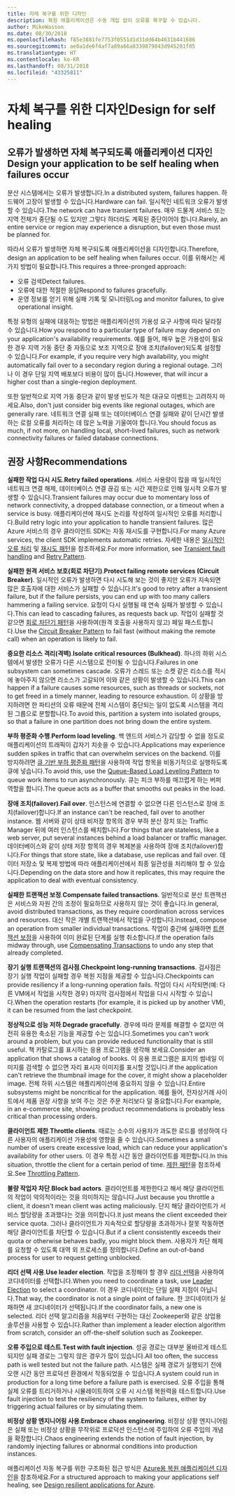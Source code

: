 ```yaml
---
title: 자체 복구를 위한 디자인
description: 복원 애플리케이션은 수동 개입 없이 오류를 복구할 수 있습니다.
author: MikeWasson
ms.date: 08/30/2018
ms.openlocfilehash: f85e3881fe7753f0551d1d31dd64b4631b441686
ms.sourcegitcommit: ae8a1de6f4af7a89a66a8339879843d945201f85
ms.translationtype: HT
ms.contentlocale: ko-KR
ms.lasthandoff: 08/31/2018
ms.locfileid: "43325811"
---
```

# <a name="design-for-self-healing"></a><span data-ttu-id="b2721-103">자체 복구를 위한 디자인</span><span class="sxs-lookup"><span data-stu-id="b2721-103">Design for self healing</span></span>

## <a name="design-your-application-to-be-self-healing-when-failures-occur"></a><span data-ttu-id="b2721-104">오류가 발생하면 자체 복구되도록 애플리케이션 디자인</span><span class="sxs-lookup"><span data-stu-id="b2721-104">Design your application to be self healing when failures occur</span></span>

<span data-ttu-id="b2721-105">분산 시스템에서는 오류가 발생합니다.</span><span class="sxs-lookup"><span data-stu-id="b2721-105">In a distributed system, failures happen.</span></span> <span data-ttu-id="b2721-106">하드웨어 고장이 발생할 수 있습니다.</span><span class="sxs-lookup"><span data-stu-id="b2721-106">Hardware can fail.</span></span> <span data-ttu-id="b2721-107">일시적인 네트워크 오류가 발생할 수 있습니다.</span><span class="sxs-lookup"><span data-stu-id="b2721-107">The network can have transient failures.</span></span> <span data-ttu-id="b2721-108">매우 드물게 서비스 또는 지역 전체가 중단될 수도 있지만 그렇다 하더라도 계획된 중단이어야 합니다.</span><span class="sxs-lookup"><span data-stu-id="b2721-108">Rarely, an entire service or region may experience a disruption, but even those must be planned for.</span></span>

<span data-ttu-id="b2721-109">따라서 오류가 발생하면 자체 복구되도록 애플리케이션을 디자인합니다.</span><span class="sxs-lookup"><span data-stu-id="b2721-109">Therefore, design an application to be self healing when failures occur.</span></span> <span data-ttu-id="b2721-110">이를 위해서는 세 가지 방법이 필요합니다.</span><span class="sxs-lookup"><span data-stu-id="b2721-110">This requires a three-pronged approach:</span></span>

- <span data-ttu-id="b2721-111">오류 검색</span><span class="sxs-lookup"><span data-stu-id="b2721-111">Detect failures.</span></span>
- <span data-ttu-id="b2721-112">오류에 대한 적절한 응답</span><span class="sxs-lookup"><span data-stu-id="b2721-112">Respond to failures gracefully.</span></span>
- <span data-ttu-id="b2721-113">운영 정보를 얻기 위해 실패 기록 및 모니터링</span><span class="sxs-lookup"><span data-stu-id="b2721-113">Log and monitor failures, to give operational insight.</span></span>

<span data-ttu-id="b2721-114">특정 유형의 실패에 대응하는 방법은 애플리케이션의 가용성 요구 사항에 따라 달라질 수 있습니다.</span><span class="sxs-lookup"><span data-stu-id="b2721-114">How you respond to a particular type of failure may depend on your application's availability requirements.</span></span> <span data-ttu-id="b2721-115">예를 들어, 매우 높은 가용성이 필요한 경우 지역 가동 중단 중 자동으로 보조 지역으로 장애 조치(failover)되도록 설정할 수 있습니다.</span><span class="sxs-lookup"><span data-stu-id="b2721-115">For example, if you require very high availability, you might automatically fail over to a secondary region during a regional outage.</span></span> <span data-ttu-id="b2721-116">그러나 이 경우 단일 지역 배포보다 비용이 많이 듭니다.</span><span class="sxs-lookup"><span data-stu-id="b2721-116">However, that will incur a higher cost than a single-region deployment.</span></span> 

<span data-ttu-id="b2721-117">또한 일반적으로 지역 가동 중단과 같이 발생 빈도가 적은 대규모 이벤트는 고려하지 마세요.</span><span class="sxs-lookup"><span data-stu-id="b2721-117">Also, don't just consider big events like regional outages, which are generally rare.</span></span> <span data-ttu-id="b2721-118">네트워크 연결 실패 또는 데이터베이스 연결 실패와 같이 단시간 발생하는 로컬 오류를 처리하는 데 많은 노력을 기울여야 합니다.</span><span class="sxs-lookup"><span data-stu-id="b2721-118">You should focus as much, if not more, on handling local, short-lived failures, such as network connectivity failures or failed database connections.</span></span>

## <a name="recommendations"></a><span data-ttu-id="b2721-119">권장 사항</span><span class="sxs-lookup"><span data-stu-id="b2721-119">Recommendations</span></span>

<span data-ttu-id="b2721-120">**실패한 작업 다시 시도**.</span><span class="sxs-lookup"><span data-stu-id="b2721-120">**Retry failed operations**.</span></span> <span data-ttu-id="b2721-121">서비스 사용량이 많을 때 일시적인 네트워크 연결 해제, 데이터베이스 연결 끊김 또는 시간 제한으로 인해 일시적 오류가 발생할 수 있습니다.</span><span class="sxs-lookup"><span data-stu-id="b2721-121">Transient failures may occur due to momentary loss of network connectivity, a dropped database connection, or a timeout when a service is busy.</span></span> <span data-ttu-id="b2721-122">애플리케이션에 재시도 논리를 작성하여 일시적인 오류를 처리합니다.</span><span class="sxs-lookup"><span data-stu-id="b2721-122">Build retry logic into your application to handle transient failures.</span></span> <span data-ttu-id="b2721-123">많은 Azure 서비스의 경우 클라이언트 SDK는 자동 재시도를 구현합니다.</span><span class="sxs-lookup"><span data-stu-id="b2721-123">For many Azure services, the client SDK implements automatic retries.</span></span> <span data-ttu-id="b2721-124">자세한 내용은 [일시적인 오류 처리][transient-fault-handling] 및 [재시도 패턴][retry]을 참조하세요.</span><span class="sxs-lookup"><span data-stu-id="b2721-124">For more information, see [Transient fault handling][transient-fault-handling] and [Retry Pattern][retry].</span></span>

<span data-ttu-id="b2721-125">**실패한 원격 서비스 보호(회로 차단기)**.</span><span class="sxs-lookup"><span data-stu-id="b2721-125">**Protect failing remote services (Circuit Breaker)**.</span></span> <span data-ttu-id="b2721-126">일시적인 오류가 발생하면 다시 시도해 보는 것이 좋지만 오류가 지속되면 많은 호출자에 대한 서비스가 실패할 수 있습니다.</span><span class="sxs-lookup"><span data-stu-id="b2721-126">It's good to retry after a transient failure, but if the failure persists, you can end up with too many callers hammering a failing service.</span></span> <span data-ttu-id="b2721-127">요청이 다시 실행될 때 연속 실패가 발생할 수 있습니다.</span><span class="sxs-lookup"><span data-stu-id="b2721-127">This can lead to cascading failures, as requests back up.</span></span> <span data-ttu-id="b2721-128">작업이 실패할 것 같으면 [회로 차단기 패턴][circuit-breaker]을 사용하여(원격 호출을 사용하지 않고) 페일 패스트합니다.</span><span class="sxs-lookup"><span data-stu-id="b2721-128">Use the [Circuit Breaker Pattern][circuit-breaker] to fail fast (without making the remote call) when an operation is likely to fail.</span></span>  

<span data-ttu-id="b2721-129">**중요한 리소스 격리(격벽)**.</span><span class="sxs-lookup"><span data-stu-id="b2721-129">**Isolate critical resources (Bulkhead)**.</span></span> <span data-ttu-id="b2721-130">하나의 하위 시스템에서 발생한 오류가 다른 시스템으로 전이될 수 있습니다.</span><span class="sxs-lookup"><span data-stu-id="b2721-130">Failures in one subsystem can sometimes cascade.</span></span> <span data-ttu-id="b2721-131">오류가 스레드 또는 소켓 같은 리소스를 적시에 놓아주지 않으면 리소스가 고갈되어 이와 같은 상황이 발생할 수 있습니다.</span><span class="sxs-lookup"><span data-stu-id="b2721-131">This can happen if a failure causes some resources, such as threads or sockets, not to get freed in a timely manner, leading to resource exhaustion.</span></span> <span data-ttu-id="b2721-132">이 상황을 방지하려면 한 파티션의 오류 때문에 전체 시스템이 중단되는 일이 없도록 시스템을 격리된 그룹으로 분할합니다.</span><span class="sxs-lookup"><span data-stu-id="b2721-132">To avoid this, partition a system into isolated groups, so that a failure in one partition does not bring down the entire system.</span></span>  

<span data-ttu-id="b2721-133">**부하 평준화 수행**.</span><span class="sxs-lookup"><span data-stu-id="b2721-133">**Perform load leveling**.</span></span> <span data-ttu-id="b2721-134">백 엔드의 서비스가 감당할 수 없을 정도로 애플리케이션의 트래픽이 갑자기 치솟을 수 있습니다.</span><span class="sxs-lookup"><span data-stu-id="b2721-134">Applications may experience sudden spikes in traffic that can overwhelm services on the backend.</span></span> <span data-ttu-id="b2721-135">이를 방지하려면 [큐 기반 부하 평준화 패턴][load-level]을 사용하여 작업 항목을 비동기적으로 실행하도록 큐에 넣습니다.</span><span class="sxs-lookup"><span data-stu-id="b2721-135">To avoid this, use the [Queue-Based Load Leveling Pattern][load-level] to queue work items to run asynchronously.</span></span> <span data-ttu-id="b2721-136">큐는 피크 부하를 매끄럽게 하는 버퍼 역할을 합니다.</span><span class="sxs-lookup"><span data-stu-id="b2721-136">The queue acts as a buffer that smooths out peaks in the load.</span></span> 

<span data-ttu-id="b2721-137">**장애 조치(failover)**.</span><span class="sxs-lookup"><span data-stu-id="b2721-137">**Fail over**.</span></span> <span data-ttu-id="b2721-138">인스턴스에 연결할 수 없으면 다른 인스턴스로 장애 조치(failover)합니다.</span><span class="sxs-lookup"><span data-stu-id="b2721-138">If an instance can't be reached, fail over to another instance.</span></span> <span data-ttu-id="b2721-139">웹 서버와 같이 상태 비저장 항목의 경우 부하 분산 장치 또는 Traffic Manager 뒤에 여러 인스턴스를 배치합니다.</span><span class="sxs-lookup"><span data-stu-id="b2721-139">For things that are stateless, like a web server, put several instances behind a load balancer or traffic manager.</span></span> <span data-ttu-id="b2721-140">데이터베이스와 같이 상태 저장 항목의 경우 복제본을 사용하여 장애 조치(failover)합니다.</span><span class="sxs-lookup"><span data-stu-id="b2721-140">For things that store state, like a database, use replicas and fail over.</span></span> <span data-ttu-id="b2721-141">데이터 저장소 및 복제 방법에 따라 애플리케이션에서 최종 일관성을 처리해야 할 수 있습니다.</span><span class="sxs-lookup"><span data-stu-id="b2721-141">Depending on the data store and how it replicates, this may require the application to deal with eventual consistency.</span></span> 

<span data-ttu-id="b2721-142">**실패한 트랜잭션 보정**.</span><span class="sxs-lookup"><span data-stu-id="b2721-142">**Compensate failed transactions**.</span></span> <span data-ttu-id="b2721-143">일반적으로 분산 트랜잭션은 서비스와 자원 간의 조정이 필요하므로 사용하지 않는 것이 좋습니다.</span><span class="sxs-lookup"><span data-stu-id="b2721-143">In general, avoid distributed transactions, as they require coordination across services and resources.</span></span> <span data-ttu-id="b2721-144">대신 작은 개별 트랜잭션에서 작업을 구성합니다.</span><span class="sxs-lookup"><span data-stu-id="b2721-144">Instead, compose an operation from smaller individual transactions.</span></span> <span data-ttu-id="b2721-145">작업이 중간에 실패하면 [트랜잭션 보정][compensating-transactions]을 사용하여 이미 완료된 단계를 실행 취소합니다.</span><span class="sxs-lookup"><span data-stu-id="b2721-145">If the operation fails midway through, use [Compensating Transactions][compensating-transactions] to undo any step that already completed.</span></span> 

<span data-ttu-id="b2721-146">**장기 실행 트랜잭션의 검사점**.</span><span class="sxs-lookup"><span data-stu-id="b2721-146">**Checkpoint long-running transactions**.</span></span> <span data-ttu-id="b2721-147">검사점은 장기 실행 작업이 실패할 경우 복원 지점을 제공할 수 있습니다.</span><span class="sxs-lookup"><span data-stu-id="b2721-147">Checkpoints can provide resiliency if a long-running operation fails.</span></span> <span data-ttu-id="b2721-148">작업이 다시 시작되면(예: 다른 VM에서 작업을 시작한 경우) 마지막 검사점에서 작업을 다시 시작할 수 있습니다.</span><span class="sxs-lookup"><span data-stu-id="b2721-148">When the operation restarts (for example, it is picked up by another VM), it can be resumed from the last checkpoint.</span></span>

<span data-ttu-id="b2721-149">**정상적으로 성능 저하**.</span><span class="sxs-lookup"><span data-stu-id="b2721-149">**Degrade gracefully**.</span></span> <span data-ttu-id="b2721-150">경우에 따라 문제를 해결할 수 없지만 여전히 유용한 축소된 기능을 제공할 수는 있습니다.</span><span class="sxs-lookup"><span data-stu-id="b2721-150">Sometimes you can't work around a problem, but you can provide reduced functionality that is still useful.</span></span> <span data-ttu-id="b2721-151">책 카탈로그를 표시하는 응용 프로그램을 생각해 보세요.</span><span class="sxs-lookup"><span data-stu-id="b2721-151">Consider an application that shows a catalog of books.</span></span> <span data-ttu-id="b2721-152">이 응용 프로그램은 표지의 썸네일 이미지를 검색할 수 없으면 자리 표시자 이미지를 표시할 것입니다.</span><span class="sxs-lookup"><span data-stu-id="b2721-152">If the application can't retrieve the thumbnail image for the cover, it might show a placeholder image.</span></span> <span data-ttu-id="b2721-153">전체 하위 시스템은 애플리케이션에 중요하지 않을 수 있습니다.</span><span class="sxs-lookup"><span data-stu-id="b2721-153">Entire subsystems might be noncritical for the application.</span></span> <span data-ttu-id="b2721-154">예를 들어, 전자상거래 사이트에서 제품 권장 사항을 보여 주는 것은 주문 처리보다 덜 중요합니다.</span><span class="sxs-lookup"><span data-stu-id="b2721-154">For example, in an e-commerce site, showing product recommendations is probably less critical than processing orders.</span></span>

<span data-ttu-id="b2721-155">**클라이언트 제한**.</span><span class="sxs-lookup"><span data-stu-id="b2721-155">**Throttle clients**.</span></span> <span data-ttu-id="b2721-156">때로는 소수의 사용자가 과도한 로드를 생성하여 다른 사용자의 애플리케이션 가용성에 영향을 줄 수 있습니다.</span><span class="sxs-lookup"><span data-stu-id="b2721-156">Sometimes a small number of users create excessive load, which can reduce your application's availability for other users.</span></span> <span data-ttu-id="b2721-157">이 경우 특정 시간 동안 클라이언트를 제한합니다.</span><span class="sxs-lookup"><span data-stu-id="b2721-157">In this situation, throttle the client for a certain period of time.</span></span> <span data-ttu-id="b2721-158">[제한 패턴][throttle]을 참조하세요.</span><span class="sxs-lookup"><span data-stu-id="b2721-158">See [Throttling Pattern][throttle].</span></span>

<span data-ttu-id="b2721-159">**불량 작업자 차단**.</span><span class="sxs-lookup"><span data-stu-id="b2721-159">**Block bad actors**.</span></span> <span data-ttu-id="b2721-160">클라이언트를 제한한다고 해서 해당 클라이언트의 작업이 악의적이라는 것을 의미하지는 않습니다.</span><span class="sxs-lookup"><span data-stu-id="b2721-160">Just because you throttle a client, it doesn't mean client was acting maliciously.</span></span> <span data-ttu-id="b2721-161">단지 해당 클라이언트가 서비스 할당량을 초과했다는 것을 의미합니다.</span><span class="sxs-lookup"><span data-stu-id="b2721-161">It just means the client exceeded their service quota.</span></span> <span data-ttu-id="b2721-162">그러나 클라이언트가 지속적으로 할당량을 초과하거나 잘못 작동하면 해당 클라이언트를 차단할 수 있습니다.</span><span class="sxs-lookup"><span data-stu-id="b2721-162">But if a client consistently exceeds their quota or otherwise behaves badly, you might block them.</span></span> <span data-ttu-id="b2721-163">사용자가 차단 해제를 요청할 수 있도록 대역 외 프로세스를 정의합니다.</span><span class="sxs-lookup"><span data-stu-id="b2721-163">Define an out-of-band process for user to request getting unblocked.</span></span>

<span data-ttu-id="b2721-164">**리더 선택 사용**.</span><span class="sxs-lookup"><span data-stu-id="b2721-164">**Use leader election**.</span></span> <span data-ttu-id="b2721-165">작업을 조정해야 할 경우 [리더 선택][leader-election]을 사용하여 코디네이터를 선택합니다.</span><span class="sxs-lookup"><span data-stu-id="b2721-165">When you need to coordinate a task, use [Leader Election][leader-election] to select a coordinator.</span></span> <span data-ttu-id="b2721-166">이 경우 코디네이터는 단일 실패 지점이 아닙니다.</span><span class="sxs-lookup"><span data-stu-id="b2721-166">That way, the coordinator is not a single point of failure.</span></span> <span data-ttu-id="b2721-167">한 코디네이터가 실패하면 새 코디네이터가 선택됩니다.</span><span class="sxs-lookup"><span data-stu-id="b2721-167">If the coordinator fails, a new one is selected.</span></span> <span data-ttu-id="b2721-168">리더 선택 알고리즘을 처음부터 구현하는 대신 Zookeeper와 같은 상업용 솔루션을 사용할 수 있습니다.</span><span class="sxs-lookup"><span data-stu-id="b2721-168">Rather than implement a leader election algorithm from scratch, consider an off-the-shelf solution such as Zookeeper.</span></span>  

<span data-ttu-id="b2721-169">**오류 주입으로 테스트**.</span><span class="sxs-lookup"><span data-stu-id="b2721-169">**Test with fault injection**.</span></span> <span data-ttu-id="b2721-170">성공 경로는 대부분 올바르게 테스트되지만 실패 경로는 그렇지 않은 경우가 많이 있습니다.</span><span class="sxs-lookup"><span data-stu-id="b2721-170">All too often, the success path is well tested but not the failure path.</span></span> <span data-ttu-id="b2721-171">시스템은 실패 경로가 실행되기 전에 오랜 시간 동안 프로덕션 환경에서 작동되었을 수 있습니다.</span><span class="sxs-lookup"><span data-stu-id="b2721-171">A system could run in production for a long time before a failure path is exercised.</span></span> <span data-ttu-id="b2721-172">오류 주입을 통해 실제 오류를 트리거하거나 시뮬레이트하여 오류 시 시스템 복원력을 테스트합니다.</span><span class="sxs-lookup"><span data-stu-id="b2721-172">Use fault injection to test the resiliency of the system to failures, either by triggering actual failures or by simulating them.</span></span> 

<span data-ttu-id="b2721-173">**비정상 상황 엔지니어링 사용**.</span><span class="sxs-lookup"><span data-stu-id="b2721-173">**Embrace chaos engineering**.</span></span> <span data-ttu-id="b2721-174">비정상 상황 엔지니어링은 실패 또는 비정상 상황을 무작위로 프로덕션 인스턴스에 주입하여 오류 주입의 개념을 확장합니다.</span><span class="sxs-lookup"><span data-stu-id="b2721-174">Chaos engineering extends the notion of fault injection, by randomly injecting failures or abnormal conditions into production instances.</span></span> 

<span data-ttu-id="b2721-175">애플리케이션 자동 복구를 위한 구조화된 접근 방식은 [Azure용 복원 애플리케이션 디자인][resiliency-overview]을 참조하세요.</span><span class="sxs-lookup"><span data-stu-id="b2721-175">For a structured approach to making your applications self healing, see [Design resilient applications for Azure][resiliency-overview].</span></span>  

[circuit-breaker]: ../../patterns/circuit-breaker.md
[compensating-transactions]: ../../patterns/compensating-transaction.md
[leader-election]: ../../patterns/leader-election.md
[load-level]: ../../patterns/queue-based-load-leveling.md
[resiliency-overview]: ../../resiliency/index.md
[retry]: ../../patterns/retry.md
[throttle]: ../../patterns/throttling.md
[transient-fault-handling]: ../../best-practices/transient-faults.md

